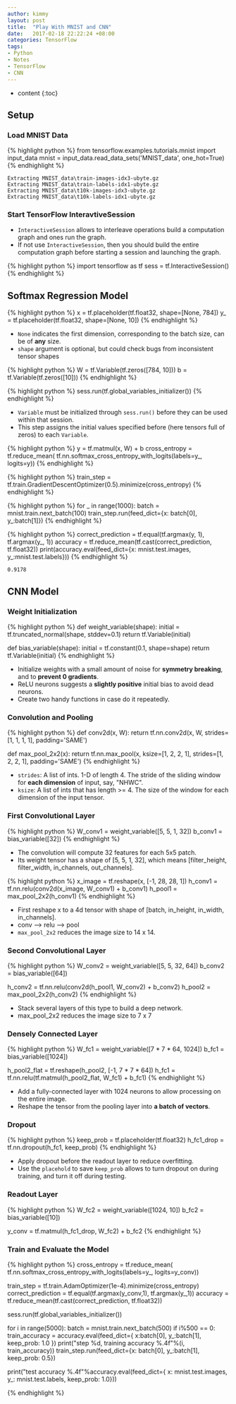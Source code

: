 ```yaml
---
author: kimmy
layout: post
title:  "Play With MNIST and CNN"
date:   2017-02-18 22:22:24 +08:00
categories: TensorFlow
tags:
- Python
- Notes
- TensorFlow
- CNN
---
```


* content
{:toc}


## Setup

### Load MNIST Data


{% highlight python %}
from tensorflow.examples.tutorials.mnist import input_data
mnist = input_data.read_data_sets('MNIST_data', one_hot=True)
{% endhighlight %}

    Extracting MNIST_data\train-images-idx3-ubyte.gz
    Extracting MNIST_data\train-labels-idx1-ubyte.gz
    Extracting MNIST_data\t10k-images-idx3-ubyte.gz
    Extracting MNIST_data\t10k-labels-idx1-ubyte.gz


### Start TensorFlow InteravtiveSession
+ `InteractiveSession` allows to interleave operations build a computation graph and ones run the graph.
+ If not use `InteractiveSession`, then you should build the entire computation graph before starting a session and launching the graph.


{% highlight python %}
import tensorflow as tf
sess = tf.InteractiveSession()
{% endhighlight %}

## Softmax Regression Model


{% highlight python %}
x = tf.placeholder(tf.float32, shape=[None, 784])
y_ = tf.placeholder(tf.float32, shape=[None, 10])
{% endhighlight %}

+ `None` indicates the first dimension, corresponding to the batch size, can be of **any** size.
+ `shape` argument is optional, but could check bugs from inconsistent tensor shapes


{% highlight python %}
W = tf.Variable(tf.zeros([784, 10]))
b = tf.Variable(tf.zeros([10]))
{% endhighlight %}


{% highlight python %}
sess.run(tf.global_variables_initializer())
{% endhighlight %}

+ `Variable` must be initialized through `sess.run()` before they can be used within that session.
+ This step assigns the initial values specified before (here tensors full of zeros) to each `Variable`.


{% highlight python %}
y = tf.matmul(x, W) + b
cross_entropy = tf.reduce_mean(
    tf.nn.softmax_cross_entropy_with_logits(labels=y_, logits=y))
{% endhighlight %}


{% highlight python %}
train_step = tf.train.GradientDescentOptimizer(0.5).minimize(cross_entropy)
{% endhighlight %}


{% highlight python %}
for _ in range(1000):
    batch = mnist.train.next_batch(100)
    train_step.run(feed_dict={x: batch[0], y_:batch[1]})
{% endhighlight %}


{% highlight python %}
correct_prediction = tf.equal(tf.argmax(y, 1), tf.argmax(y_, 1))
accuracy = tf.reduce_mean(tf.cast(correct_prediction, tf.float32))
print(accuracy.eval(feed_dict={x: mnist.test.images, y_:mnist.test.labels}))
{% endhighlight %}

    0.9178


## CNN Model

### Weight Initialization


{% highlight python %}
def weight_variable(shape):
    initial = tf.truncated_normal(shape, stddev=0.1)
    return tf.Variable(initial)

def bias_variable(shape):
    initial = tf.constant(0.1, shape=shape)
    return tf.Variable(initial)
{% endhighlight %}

+ Initialize weights with a small amount of noise for **symmetry breaking**, and to **prevent 0 gradients**.
+ ReLU neurons suggests a **slightly positive** initial bias to avoid dead neurons.
+ Create two handy functions in case do it repeatedly.

### Convolution and Pooling


{% highlight python %}
def conv2d(x, W):
    return tf.nn.conv2d(x, W, strides=[1, 1, 1, 1], padding='SAME')

def max_pool_2x2(x):
    return tf.nn.max_pool(x, ksize=[1, 2, 2, 1],
                         strides=[1, 2, 2, 1], padding='SAME')
{% endhighlight %}

+ `strides`: A list of ints. 1-D of length 4. The stride of the sliding window for **each dimension** of input, say, "NHWC".
+ `ksize`:  A list of ints that has length >= 4. The size of the window for each dimension of the input tensor.

### First Convolutional Layer


{% highlight python %}
W_conv1 = weight_variable([5, 5, 1, 32])
b_conv1 = bias_variable([32])
{% endhighlight %}

+ The convolution will compute 32 features for each 5x5 patch.
+ Its weight tensor has a shape of [5, 5, 1, 32], which means [filter_height, filter_width, in_channels, out_channels].


{% highlight python %}
x_image = tf.reshape(x, [-1, 28, 28, 1])
h_conv1 = tf.nn.relu(conv2d(x_image, W_conv1) + b_conv1)
h_pool1 = max_pool_2x2(h_conv1)
{% endhighlight %}

+ First reshape x to a 4d tensor with shape of [batch, in_height, in_width, in_channels].
+ conv --> relu --> pool
+ `max_pool_2x2` reduces the image size to 14 x 14.

### Second Convolutional Layer


{% highlight python %}
W_conv2 = weight_variable([5, 5, 32, 64])
b_conv2 = bias_variable([64])

h_conv2 = tf.nn.relu(conv2d(h_pool1, W_conv2) + b_conv2)
h_pool2 = max_pool_2x2(h_conv2)
{% endhighlight %}

+ Stack several layers of this type to build a deep network.
+ max_pool_2x2 reduces the image size to 7 x 7

### Densely Connected Layer


{% highlight python %}
W_fc1 = weight_variable([7 * 7 * 64, 1024])
b_fc1 = bias_variable([1024])

h_pool2_flat = tf.reshape(h_pool2, [-1, 7 * 7 * 64])
h_fc1 = tf.nn.relu(tf.matmul(h_pool2_flat, W_fc1) + b_fc1)
{% endhighlight %}

+ Add a fully-connected layer with 1024 neurons to allow processing on the entire image.
+ Reshape the tensor from the pooling layer into **a batch of vectors**.

### Dropout


{% highlight python %}
keep_prob = tf.placeholder(tf.float32)
h_fc1_drop = tf.nn.dropout(h_fc1, keep_prob)
{% endhighlight %}

+ Apply dropout before the readout layer to reduce overfitting.
+ Use the `placehold` to save `keep_prob` allows to turn dropout on during training, and turn it off during testing.

### Readout Layer


{% highlight python %}
W_fc2 = weight_variable([1024, 10])
b_fc2 = bias_variable([10])

y_conv = tf.matmul(h_fc1_drop, W_fc2) + b_fc2
{% endhighlight %}

### Train and Evaluate the Model


{% highlight python %}
cross_entropy = tf.reduce_mean(
    tf.nn.softmax_cross_entropy_with_logits(labels=y_, logits=y_conv))

train_step = tf.train.AdamOptimizer(1e-4).minimize(cross_entropy)
correct_prediction = tf.equal(tf.argmax(y_conv,1), tf.argmax(y_,1))
accuracy = tf.reduce_mean(tf.cast(correct_prediction, tf.float32))

sess.run(tf.global_variables_initializer())

for i in range(5000):
    batch = mnist.train.next_batch(500)
    if i%500 == 0:
        train_accuracy = accuracy.eval(feed_dict={
            x:batch[0], y_:batch[1], keep_prob: 1.0
        })
        print("step %d, training accuracy %.4f"%(i, train_accuracy))
    train_step.run(feed_dict={x: batch[0], y_:batch[1], keep_prob: 0.5})

print("test accuracy %.4f"%accuracy.eval(feed_dict={
    x: mnist.test.images, y_: mnist.test.labels, keep_prob: 1.0}))

{% endhighlight %}
